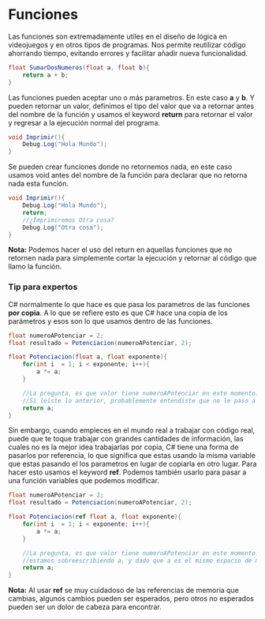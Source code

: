 # Funciones

Las funciones son extremadamente utiles en el diseño de lógica en videojuegos y en otros tipos de programas. Nos permite reutilizar código ahorrando tiempo, evitando errores y facilitar añadir nueva funcionalidad.

```C#
float SumarDosNumeros(float a, float b){
    return a + b;
}
```

Las funciones pueden aceptar uno o más parametros. En este caso **a** y **b**. Y pueden retornar un valor, definimos el tipo del valor que va a retornar antes del nombre de la función y usamos el keyword **return** para retornar el valor y regresar a la ejecución normal del programa.

```C#
void Imprimir(){
    Debug.Log("Hola Mundo");
}
```

Se pueden crear funciones donde no retornemos nada, en este caso usamos void antes del nombre de la función para declarar que no retorna nada esta función.

```C#
void Imprimir(){
    Debug.Log("Hola Mundo");
    return;
    //¿Imprimiremos Otra cosa?
    Debug.Log("Otra cosa");
}
```

**Nota:** Podemos hacer el uso del return en aquellas funciones que no retornen nada para simplemente cortar la ejecución y retornar al código que llamo la función.

### Tip para expertos

C# normalmente lo que hace es que pasa los parametros de las funciones **por copia**. A lo que se refiere esto es que C# hace una copia de los parámetros y esos son lo que usamos dentro de las funciones.

```C#
float numeroAPotenciar = 2;
float resultado = Potenciacion(numeroAPotenciar, 2);

float Potenciacion(float a, float exponente){
    for(int i  = 1; i < exponente; i++){
        a *= a;
    }

    //La pregunta, es que valor tiene numeroAPotenciar en este momento.
    //Si leiste lo anterior, probablemente entendiste que no le paso a nada numeroAPotenciar, estarias en lo correcto.
    return a;
}
```

Sin embargo, cuando empieces en el mundo real a trabajar con código real, puede que te toque trabajar con grandes cantidades de información, las cuales no es la mejor idea trabajarlas por copia, C# tiene una forma de pasarlos por referencia, lo que significa que estas usando la misma variable que estas pasando el los parametros en lugar de copiarla en otro lugar. Para hacer esto usamos el keyword **ref**. Podemos también usarlo para pasar a una función variables que podemos modificar.

```C#
float numeroAPotenciar = 2;
float resultado = Potenciacion(numeroAPotenciar, 2);

float Potenciacion(ref float a, float exponente){
    for(int i  = 1; i < exponente; i++){
        a *= a;
    }

    //La pregunta, es que valor tiene numeroAPotenciar en este momento.
    //estamos sobreescribiendo a, y dado que a es el mismo espacio de memoria que la variable numeroAPotenciar, su valor seria igual a 4.
    return a;
}
```

**Nota:** Al usar **ref** se muy cuidadoso de las referencias de memoria que cambias, algunos cambios pueden ser esperados, pero otros no esperados pueden ser un dolor de cabeza para encontrar.